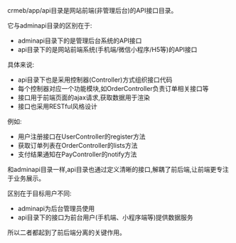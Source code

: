 crmeb/app/api目录是网站前端(非管理后台)的API接口目录。

它与adminapi目录的区别在于:

- adminapi目录下的是管理后台系统的API接口
- api目录下的是网站前端系统(手机端/微信小程序/H5等)的API接口

具体来说:

- api目录下也是采用控制器(Controller)方式组织接口代码
- 每个控制器对应一个功能模块,如OrderController负责订单相关接口等
- 接口用于前端页面的ajax请求,获取数据用于渲染
- 接口也采用RESTful风格设计

例如:

- 用户注册接口在UserController的register方法
- 获取订单列表在OrderController的lists方法
- 支付结果通知在PayController的notify方法

和adminapi目录一样,api目录也通过定义清晰的接口,解耦了前后端,让前端更专注于业务展示。

区别在于目标用户不同:

- adminapi为后台管理员使用
- api目录下的接口为前台用户(手机端、小程序端等)提供数据服务

所以二者都起到了前后端分离的关键作用。